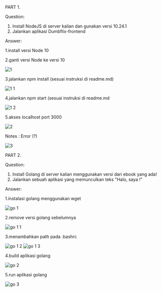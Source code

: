 PART 1.

Question:


1. Install NodeJS di server kalian dan gunakan versi 10.24.1
2. Jalankan aplikasi Dumbflix-frontend

Answer:

1.install versi Node 10

2.ganti versi Node ke versi 10

![1](https://user-images.githubusercontent.com/91004163/225332489-4d3466a9-7e5f-4202-a5d1-f095eedb3c86.png)

3.jalankan npm install (sesuai instruksi di readme.md)

![1 1](https://user-images.githubusercontent.com/91004163/225333037-3499b073-c4c7-4933-a8bb-fe5607e57fc8.png)

4.jalankan npm start (sesuai instruksi di readme.md

![1 2](https://user-images.githubusercontent.com/91004163/225333125-306bc365-80f0-4fb6-b3d8-b918693fbc16.png)


5.akses localhost port 3000

![2](https://user-images.githubusercontent.com/91004163/225332515-58a23bc9-c8e2-4606-9f48-99200e325906.png)

Notes : Error (?)

![3](https://user-images.githubusercontent.com/91004163/225332529-0bdd9e92-4430-4953-a7d1-7700196d097f.png)





PART 2.

Question:


1. Install Golang di server kalian menggunakan versi dari ebook yang ada!
2. Jalankan sebuah aplikasi yang memunculkan teks "Halo, saya <isi nama kalian>!"

Answer:
  
 1.instalasi golang menggunakan wget 
 
 ![go 1](https://user-images.githubusercontent.com/91004163/225352503-5eb489b4-b074-441a-9753-c3cb8136cfd5.png) 
 
 2.remove versi golang sebelumnya
 
![go 1 1](https://user-images.githubusercontent.com/91004163/225352492-b0680812-6acb-41c6-842e-a991e201dcc9.png)

 3.menambahkan path pada .bashrc

  
![go 1 2](https://user-images.githubusercontent.com/91004163/225352498-f1cbbb28-ae00-419c-bdc8-15fcfa8d0372.png)
![go 1 3](https://user-images.githubusercontent.com/91004163/225352501-a3cf95c5-d067-4c35-b8dd-fb582f79201f.png)

4.build aplikasi golang
  
![go 2](https://user-images.githubusercontent.com/91004163/225352512-ace6bb97-0aa4-48eb-a915-386518fea3f2.png)
  
5.run aplikasi golang
  
![go 3](https://user-images.githubusercontent.com/91004163/225352519-dd26d83f-0da3-4b1c-8d9a-6d5ea4f19d66.png)

